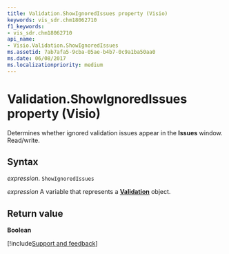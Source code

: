 ```yaml
---
title: Validation.ShowIgnoredIssues property (Visio)
keywords: vis_sdr.chm18062710
f1_keywords:
- vis_sdr.chm18062710
api_name:
- Visio.Validation.ShowIgnoredIssues
ms.assetid: 7ab7afa5-9cba-05ae-b4b7-0c9a1ba50aa0
ms.date: 06/08/2017
ms.localizationpriority: medium
---
```



# Validation.ShowIgnoredIssues property (Visio)

Determines whether ignored validation issues appear in the **Issues** window. Read/write.


## Syntax

_expression_. `ShowIgnoredIssues`

_expression_ A variable that represents a **[Validation](Visio.Validation.md)** object.


## Return value

 **Boolean**

[!include[Support and feedback](~/includes/feedback-boilerplate.md)]